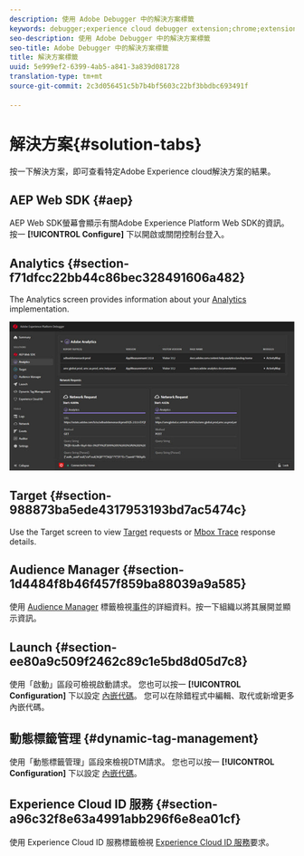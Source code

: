 ```yaml
---
description: 使用 Adobe Debugger 中的解決方案標籤
keywords: debugger;experience cloud debugger extension;chrome;extension;summary;clear;requests;solutions;solution;information;analytics;target;audience manager;media optimizer;amo;id service
seo-description: 使用 Adobe Debugger 中的解決方案標籤
seo-title: Adobe Debugger 中的解決方案標籤
title: 解決方案標籤
uuid: 5e999ef2-6399-4ab5-a841-3a839d081728
translation-type: tm+mt
source-git-commit: 2c3d056451c5b7b4bf5603c22bf3bbdbc693491f

---
```



# 解決方案{#solution-tabs}

按一下解決方案，即可查看特定Adobe Experience cloud解決方案的結果。

## AEP Web SDK {#aep}

AEP Web SDK螢幕會顯示有關Adobe Experience Platform Web SDK的資訊。 按一 **[!UICONTROL Configure]** 下以開啟或關閉控制台登入。

## Analytics {#section-f71dfcc22bb44c86bec328491606a482}

The Analytics screen provides information about your [Analytics](https://docs.adobe.com/content/help/en/analytics/landing/home.html) implementation.

![](assets/analytics.jpg)

## Target {#section-988873ba5ede4317953193bd7ac5474c}

Use the Target screen to view [Target](https://docs.adobe.com/content/help/en/target/using/target-home.html) requests or [Mbox Trace](https://docs.adobe.com/content/help/en/target/using/activities/troubleshoot-activities/content-trouble.html) response details.

## Audience Manager {#section-1d4484f8b46f457f859ba88039a9a585}

使用 [Audience Manager](https://docs.adobe.com/content/help/en/audience-manager/user-guide/aam-home.html) 標籤檢視[事件](https://docs.adobe.com/content/help/en/audience-manager/user-guide/api-and-sdk-code/dcs/dcs-event-calls/dcs-event-calls.html)的詳細資料。按一下組織以將其展開並顯示資訊。

## Launch {#section-ee80a9c509f2462c89c1e5bd8d05d7c8}

使用「啟動」區段可檢視啟動請求。 您也可以按一 **[!UICONTROL Configuration]** 下以設定 [內嵌代碼](https://docs.adobe.com/content/help/en/launch/using/reference/upgrade/link-dtm-embed-code.html)。 您可以在除錯程式中編輯、取代或新增更多內嵌代碼。

## 動態標籤管理 {#dynamic-tag-management}

使用「動態標籤管理」區段來檢視DTM請求。 您也可以按一 **[!UICONTROL Configuration]** 下以設定 [內嵌代碼](https://docs.adobe.com/content/help/en/dtm/using/client-side/code.html)。

## Experience Cloud ID 服務 {#section-a96c32f8e63a4991abb296f6e8ea01cf}

使用 Experience Cloud ID 服務標籤檢視 [Experience Cloud ID 服務](https://docs.adobe.com/content/help/en/id-service/using/home.html)要求。